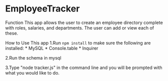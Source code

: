 # EmployeeTracker

Function 
This app allows the user to create an employee directory complete with roles, salaries, and departments.  The user can add or view each of these.

How to Use This app
1.Run `npm install` to make sure the following are installed:
    * MySQL
    * Console.table
    * Inquirer


2.Run the schema in mysql


3.Type "node tracker.js" in the command line and you will be prompted with what you would like to do.
